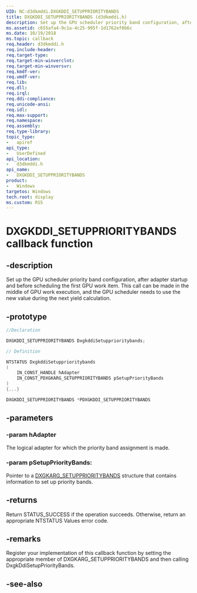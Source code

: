 ```yaml
---
UID: NC:d3dkmddi.DXGKDDI_SETUPPRIORITYBANDS
title: DXGKDDI_SETUPPRIORITYBANDS (d3dkmddi.h)
description: Set up the GPU scheduler priority band configuration, after adapter startup and before scheduling the first GPU work item.
ms.assetid: c655afa4-9c1a-4c25-995f-1d1762ef0b6c
ms.date: 10/19/2018
ms.topic: callback
req.header: d3dkmddi.h
req.include-header:
req.target-type:
req.target-min-winverclnt:
req.target-min-winversvr:
req.kmdf-ver:
req.umdf-ver:
req.lib:
req.dll:
req.irql:
req.ddi-compliance:
req.unicode-ansi:
req.idl:
req.max-support:
req.namespace:
req.assembly:
req.type-library:
topic_type:
-	apiref
api_type:
-	UserDefined
api_location:
-	d3dkmddi.h
api_name:
-	DXGKDDI_SETUPPRIORITYBANDS
product:
-	Windows
targetos: Windows
tech.root: display
ms.custom: RS5
---
```


# DXGKDDI_SETUPPRIORITYBANDS callback function

## -description

Set up the GPU scheduler priority band configuration, after adapter startup and before scheduling the first GPU work item. This call can be made in the middle of GPU work execution, and the GPU scheduler needs to use the new value during the next yield calculation.

## -prototype

```cpp
//Declaration

DXGKDDI_SETUPPRIORITYBANDS DxgkddiSetupprioritybands;

// Definition

NTSTATUS DxgkddiSetupprioritybands
(
	IN_CONST_HANDLE hAdapter
	IN_CONST_PDXGKARG_SETUPPRIORITYBANDS pSetupPriorityBands
)
{...}

DXGKDDI_SETUPPRIORITYBANDS *PDXGKDDI_SETUPPRIORITYBANDS


```

## -parameters

### -param hAdapter

The logical adapter for which the priority band assignment is made.

### -param pSetupPriorityBands:

Pointer to a [DXGKARG_SETUPPRIORITYBANDS](ns-d3dkmddi-_dxgkarg_setupprioritybands.md) structure that contains information to set up priority bands.

## -returns

Return STATUS_SUCCESS if the operation succeeds. Otherwise, return an appropriate NTSTATUS Values error code.

## -remarks

Register your implementation of this callback function by setting the appropriate member of DXGKARG_SETUPPRIORITYBANDS and then calling DxgkDdiSetupPriorityBands.


## -see-also
